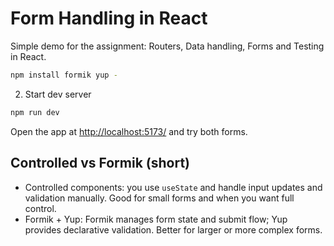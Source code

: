 # Form Handling in React

Simple demo for the assignment: Routers, Data handling, Forms and Testing in React.

```bash
npm install formik yup -
```

2. Start dev server

```bash
npm run dev
```

Open the app at [http://localhost:5173/](http://localhost:5173/) and try both forms.

## Controlled vs Formik (short)

- Controlled components: you use `useState` and handle input updates and validation manually. Good for small forms and when you want full control.
- Formik + Yup: Formik manages form state and submit flow; Yup provides declarative validation. Better for larger or more complex forms.
